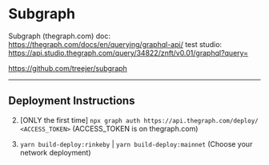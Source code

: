 # Subgraph

Subgraph (thegraph.com)
doc: https://thegraph.com/docs/en/querying/graphql-api/
test studio: https://api.studio.thegraph.com/query/34822/znft/v0.01/graphql?query=

https://github.com/treejer/subgraph

---

## Deployment Instructions

2. [ONLY the first time] `npx graph auth https://api.thegraph.com/deploy/ <ACCESS_TOKEN>` (ACCESS_TOKEN is on thegraph.com)

3. `yarn build-deploy:rinkeby` | `yarn build-deploy:mainnet` (Choose your network deployment)
